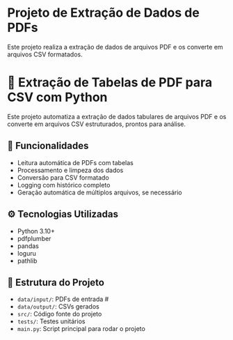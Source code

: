# Projeto de Extração de Dados de PDFs

Este projeto realiza a extração de dados de arquivos PDF e os converte em arquivos CSV formatados.

# 📄 Extração de Tabelas de PDF para CSV com Python

Este projeto automatiza a extração de dados tabulares de arquivos PDF e os converte em arquivos CSV estruturados, prontos para análise.

## 🚀 Funcionalidades

- Leitura automática de PDFs com tabelas
- Processamento e limpeza dos dados
- Conversão para CSV formatado
- Logging com histórico completo
- Geração automática de múltiplos arquivos, se necessário

## ⚙️ Tecnologias Utilizadas

- Python 3.10+
- pdfplumber
- pandas
- loguru
- pathlib

## 📁 Estrutura do Projeto

- `data/input/`: PDFs de entrada #
- `data/output/`: CSVs gerados
- `src/`: Código fonte do projeto
- `tests/`: Testes unitários
- `main.py`: Script principal para rodar o projeto

